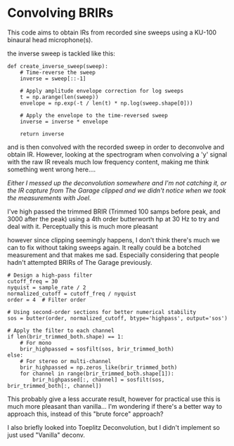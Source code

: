 # Convolving BRIRs

This code aims to obtain IRs from recorded sine sweeps using a KU-100 binaural head microphone(s). 

the inverse sweep is tackled like this: 

```
def create_inverse_sweep(sweep):
    # Time-reverse the sweep
    inverse = sweep[::-1]
    
    # Apply amplitude envelope correction for log sweeps
    t = np.arange(len(sweep))
    envelope = np.exp(-t / len(t) * np.log(sweep.shape[0]))
    
    # Apply the envelope to the time-reversed sweep
    inverse = inverse * envelope
    
    return inverse
```
and is then convolved with the recorded sweep in order to deconvolve and obtain IR. 
However, looking at the spectrogram when convolving a 'y' signal with the raw IR reveals much low frequency content, making me think something went wrong here....

*Either I messed up the deconvolution somewhere and I'm not catching it, or the IR capture from The Garage clipped and we didn't notice when we took the measurements with Joel.* 

I've high passed the trimmed BRIR (Trimmed 100 samps before peak, and 3000 after the peak) using a 4th order butterworth hp at 30 Hz to try and deal with it. Perceptually this is much more pleasant

however since clipping seemingly happens, I don't think there's much we can to fix without taking sweeps again.
It really could be a botched measurement and that makes me sad. Especially considering that people hadn't attempted BRIRs of The Garage previously.

```
# Design a high-pass filter
cutoff_freq = 30
nyquist = sample_rate / 2
normalized_cutoff = cutoff_freq / nyquist
order = 4  # Filter order

# Using second-order sections for better numerical stability
sos = butter(order, normalized_cutoff, btype='highpass', output='sos')

# Apply the filter to each channel
if len(brir_trimmed_both.shape) == 1:
    # For mono
    brir_highpassed = sosfilt(sos, brir_trimmed_both)
else:
    # For stereo or multi-channel
    brir_highpassed = np.zeros_like(brir_trimmed_both)
    for channel in range(brir_trimmed_both.shape[1]):
        brir_highpassed[:, channel] = sosfilt(sos, brir_trimmed_both[:, channel])
```

This probably give a less accurate result, however for practical use this is much more pleasant than vanilla...
I'm wondering if there's a better way to approach this, instead of this "brute force" approach?

I also briefly looked into Toeplitz Deconvolution, but I didn't implement so just used "Vanilla" deconv.
